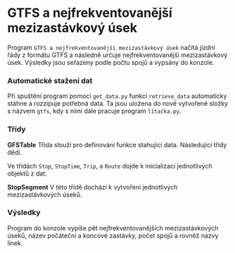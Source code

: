 # GTFS a nejfrekventovanější mezizastávkový úsek

Program `GTFS a nejfrekventovanější mezizastávkový úsek` načítá jízdní řády z formátu GTFS a následně určuje nejfrekventovanější mezizastávkový úsek. Výsledky jsou seřazeny podle počtu spojů a vypsány do konzole. 

### Automatické stažení dat
Při spuštění program pomocí `get_data.py` funkcí `retrieve_data` automaticky stáhne a rozzipuje potřebná data. Ta jsou uložena do nově vytvořené složky s názvem `gtfs`, kdy s nimi dále pracuje program `lítačka.py`.

### Třídy
**GFSTable**
Třída slouží pro definování funkce stahující data. Následující třídy dědí.  

Ve třídách `Stop`, `StopTime`, `Trip`, a `Route` dojde k inicializaci jednotlivých objektů z dat.

**StopSegment**
V této třídě dochází k vytvoření jednotlivých mezizastávkových úseků.

### Výsledky
Program do konzole vypíše pět nejfrekventovanějších mezizastávkových úseků, název počáteční a koncové zastávky, počet spojů a rovněž názvy linek. 